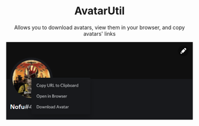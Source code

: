   <h1 align="center">AvatarUtil</h1>
  <p align="center">Allows you to download avatars, view them in your browser, and copy avatars' links</p>
<p align="center">
  <img src="https://raw.githubusercontent.com/Zedruc/BetterDCStuff/main/AvatarUtil/_assets/preview.png">
</p>